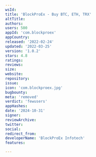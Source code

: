 ```yaml
---
wsId: 
title: 'BlockProEx - Buy BTC, ETH, TRX'
altTitle: 
authors: 
users: 500
appId: 'com.blockproex'
appCountry: 
released: '2022-02-24'
updated: '2022-03-25'
version: '1.0.2'
stars: 4.8
ratings: 
reviews: 
size: 
website: 
repository: 
issue: 
icon: 'com.blockproex.jpg'
bugbounty: 
meta: 'removed'
verdict: 'fewusers'
appHashes: 
date: '2024-10-31'
signer: 
reviewArchive: 
twitter: 
social: 
redirect_from: 
developerName: 'BlockProEx Infotech'
features: 

---
```


